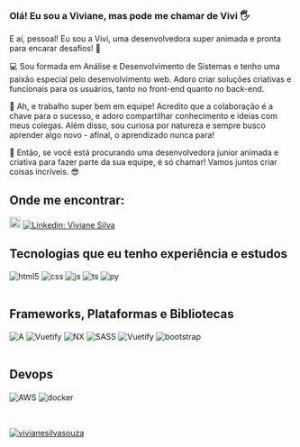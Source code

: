 ### Olá! Eu sou a Viviane, mas pode me chamar de Vivi 🖐️

E aí, pessoal! Eu sou a Vivi, uma desenvolvedora super animada e pronta para encarar desafios! 🤗

💻 Sou formada em Análise e Desenvolvimento de Sistemas e tenho uma paixão especial pelo desenvolvimento web. Adoro criar soluções criativas e funcionais para os usuários, tanto no front-end quanto no back-end.

👥 Ah, e trabalho super bem em equipe! Acredito que a colaboração é a chave para o sucesso, e adoro compartilhar conhecimento e ideias com meus colegas. Além disso, sou curiosa por natureza e sempre busco aprender algo novo - afinal, o aprendizado nunca para!

🚀 Então, se você está procurando uma desenvolvedora junior animada e criativa para fazer parte da sua equipe, é só chamar! Vamos juntos criar coisas incríveis. 😎

## Onde me encontrar:

 <a href = "vivianedasilvasouza2020@gmail.com"><img height="20" src="https://img.shields.io/badge/Gmail-D14836?style=for-the-badge&logo=gmail&logoColor=white" target="_red"></a>
 [![Linkedin: Viviane Silva](https://img.shields.io/badge/-VivianeSilva-blue?style=flat-square&logo=Linkedin&logoColor=white&link=LINK-DO-SEU-LINKEDIN)](https://www.linkedin.com/in/viviane-da-silva-souza-88b6431a5/)

## Tecnologias que eu tenho experiência e estudos 

<div style="display: inline_block">
  <img align="center" alt="html5" src="https://img.shields.io/badge/HTML5-E34F26?style=for-the-badge&logo=html5&logoColor=white" />
  <img align="center" alt="css" src="https://img.shields.io/badge/CSS3-1572B6?style=for-the-badge&logo=css3&logoColor=white" />
  <img align="center" alt="js" src="https://img.shields.io/badge/JavaScript-F7DF1E?style=for-the-badge&logo=javascript&logoColor=black" />
  <img align="center" alt="ts" src="https://img.shields.io/badge/TypeScript-007ACC?style=for-the-badge&logo=typescript&logoColor=white" />
  <img align="center" alt="py" src="https://img.shields.io/badge/python-3670A0?style=for-the-badge&logo=python&logoColor=ffdd54" />
</div><br/>

## Frameworks, Plataformas e Bibliotecas

<div style="display: inline_block">
  <img align="center" alt="A" src="https://img.shields.io/badge/angular.js-%23E23237.svg?style=for-the-badge&logo=angularjs&logoColor=white"/>
  <img align="center" alt="Vuetify" src="https://img.shields.io/badge/vuejs-%2335495e.svg?style=for-the-badge&logo=vuedotjs&logoColor=%234FC08D"/>
  <img align="center" alt="NX" src="https://img.shields.io/badge/Nuxt-002E3B?style=for-the-badge&logo=nuxtdotjs&logoColor=#00DC82"/>
  <img align="center" alt="SASS" src="https://img.shields.io/badge/SASS-hotpink.svg?style=for-the-badge&logo=SASS&logoColor=white"/>
  <img align="center" alt="Vuetify" src="https://img.shields.io/badge/Vuetify-1867C0?style=for-the-badge&logo=vuetify&logoColor=AEDDFF"/>
  <img align="center" alt="bootstrap" src="https://img.shields.io/badge/bootstrap-%23563D7C.svg?style=for-the-badge&logo=bootstrap&logoColor=white"/>
</div><br/>

## Devops

<div style="display: inline_block">
  <img align="center" alt="AWS" src="https://img.shields.io/badge/AWS-%23FF9900.svg?style=for-the-badge&logo=amazon-aws&logoColor=white"/>
  <img align="center" alt="docker" src="https://img.shields.io/badge/docker-%230db7ed.svg?style=for-the-badge&logo=docker&logoColor=white"/>
</div><br/>

##

[![vivianesilvasouza](https://github-readme-stats.vercel.app/api/top-langs/?username=vivianesilvasouza&theme=highcontrast&layout=compact)](https://github.com/anuraghazra/github-readme-stats)

<!--
**vivianesilvasouza/vivianesilvasouza** is a ✨ _special_ ✨ repository because its `README.md` (this file) appears on your GitHub profile.

Here are some ideas to get you started:

